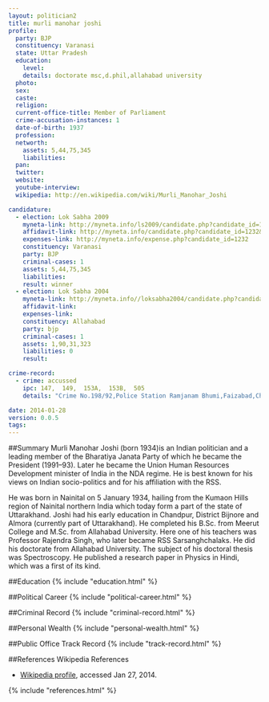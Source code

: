 ```yaml
---
layout: politician2
title: murli manohar joshi
profile: 
  party: BJP
  constituency: Varanasi
  state: Uttar Pradesh
  education: 
    level: 
    details: doctorate msc,d.phil,allahabad university
  photo: 
  sex: 
  caste: 
  religion: 
  current-office-title: Member of Parliament
  crime-accusation-instances: 1
  date-of-birth: 1937
  profession: 
  networth: 
    assets: 5,44,75,345
    liabilities: 
  pan: 
  twitter: 
  website: 
  youtube-interview: 
  wikipedia: http://en.wikipedia.com/wiki/Murli_Manohar_Joshi

candidature: 
  - election: Lok Sabha 2009
    myneta-link: http://myneta.info/ls2009/candidate.php?candidate_id=1232
    affidavit-link: http://myneta.info/candidate.php?candidate_id=1232&scan=original
    expenses-link: http://myneta.info/expense.php?candidate_id=1232
    constituency: Varanasi 
    party: BJP
    criminal-cases: 1
    assets: 5,44,75,345
    liabilities: 
    result: winner 
  - election: Lok Sabha 2004
    myneta-link: http://myneta.info//loksabha2004/candidate.php?candidate_id=3934
    affidavit-link: 
    expenses-link: 
    constituency: Allahabad 
    party: bjp
    criminal-cases: 1
    assets: 1,90,31,323
    liabilities: 0
    result:  

crime-record: 
  - crime: accussed
    ipc: 147,  149,  153A,  153B,  505
    details: "Crime No.198/92,Police Station Ramjanam Bhumi,Faizabad,Chief Juducial Magistrate,Raebareli,Date 04.05.2001" 

date: 2014-01-28
version: 0.0.5
tags: 
---
```

##Summary
Murli Manohar Joshi (born 1934)is an Indian politician and a leading member of the Bharatiya Janata Party of which he became the President (1991–93). Later he became the Union Human Resources Development minister of India in the NDA regime. He is best known for his views on Indian socio-politics and for his affiliation with the RSS.

He was born in Nainital on 5 January 1934, hailing from the Kumaon Hills region of Nainital northern India which today form a part of the state of Uttarakhand. Joshi had his early education in Chandpur, District Bijnore and Almora (currently part of Uttarakhand). He completed his B.Sc. from Meerut College and M.Sc. from Allahabad University. Here one of his teachers was Professor Rajendra Singh, who later became RSS Sarsanghchalaks. He did his doctorate from Allahabad University. The subject of his doctoral thesis was Spectroscopy. He published a research paper in Physics in Hindi, which was a first of its kind.


##Education
{% include "education.html" %}


##Political Career
{% include "political-career.html" %}


##Criminal Record
{% include "criminal-record.html" %}


##Personal Wealth
{% include "personal-wealth.html" %}


##Public Office Track Record
{% include "track-record.html" %}


##References
Wikipedia References
- [Wikipedia profile]({{page.profile.wikipedia}}), accessed Jan 27, 2014.



{% include "references.html" %}